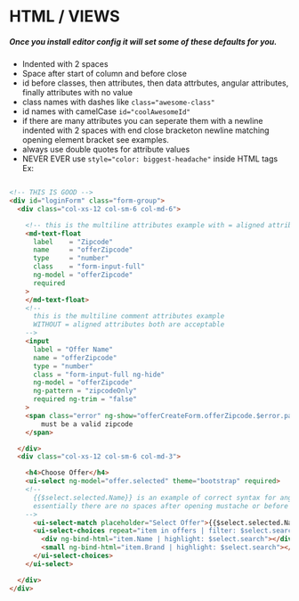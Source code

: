 
# HTML / VIEWS

#####  Once you install editor config it will set some of these defaults for you.

* Indented with 2 spaces
* Space after start of column and before close
* id before classes, then attributes, then data attrbutes, angular attributes, finally attributes with no value
* class names with dashes like `class="awesome-class"`
* id names with camelCase `id="coolAwesomeId"`
* if there are many attributes you can seperate them with a newline indented with 2 spaces with end close bracketon newline matching opening element bracket see examples.
* always use double quotes for attribute values
* NEVER EVER use `style="color: biggest-headache"` inside HTML tags
Ex:

```html

<!-- THIS IS GOOD -->
<div id="loginForm" class="form-group">
  <div class="col-xs-12 col-sm-6 col-md-6">

    <!-- this is the multiline attributes example with = aligned attributes-->
    <md-text-float
      label    = "Zipcode"
      name     = "offerZipcode"
      type     = "number"
      class    = "form-input-full"
      ng-model = "offerZipcode"
      required
    >
    </md-text-float>
    <!--
      this is the multiline comment attributes example
      WITHOUT = aligned attributes both are acceptable
    -->
    <input
      label = "Offer Name"
      name = "offerZipcode"
      type = "number"
      class = "form-input-full ng-hide"
      ng-model = "offerZipcode"
      ng-pattern = "zipcodeOnly"
      required ng-trim = "false"
    >
    <span class="error" ng-show="offerCreateForm.offerZipcode.$error.pattern">
        must be a valid zipcode
    </span>

  </div>
  <div class="col-xs-12 col-sm-6 col-md-3">

    <h4>Choose Offer</h4>
    <ui-select ng-model="offer.selected" theme="bootstrap" required>
    <!--
      {{$select.selected.Name}} is an example of correct syntax for angular in view templates
      essentially there are no spaces after opening mustache or before close mustache.
    -->
      <ui-select-match placeholder="Select Offer">{{$select.selected.Name}}</ui-select-match>
      <ui-select-choices repeat="item in offers | filter: $select.search">
        <div ng-bind-html="item.Name | highlight: $select.search"></div>
        <small ng-bind-html="item.Brand | highlight: $select.search"></small>
      </ui-select-choices>
    </ui-select>

  </div>
</div>

```